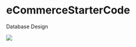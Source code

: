 # eCommerceStarterCode

Database Design

<img src="https://github.com/cashmy/Themed-eCommerce/blob/main/ERD%20Diagram.pdf">
